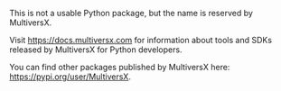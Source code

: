 This is not a usable Python package, but the name is reserved by MultiversX.

Visit https://docs.multiversx.com for information about tools and SDKs released by MultiversX for Python developers.

You can find other packages published by MultiversX here: https://pypi.org/user/MultiversX.

